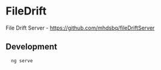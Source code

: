 # FileDrift
File Drift Server - https://github.com/mhdsbq/fileDriftServer


## Development
```
  ng serve
```

